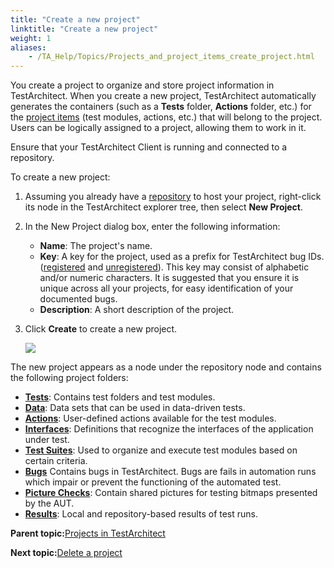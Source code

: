 ```yaml
--- 
title: "Create a new project"
linktitle: "Create a new project"
weight: 1
aliases: 
    - /TA_Help/Topics/Projects_and_project_items_create_project.html
---
```


You create a project to organize and store project information in TestArchitect. When you create a new project, TestArchitect automatically generates the containers \(such as a **Tests** folder, **Actions** folder, etc.\) for the [project items](/TA_Help/Topics/Projects_def.html#section.overview.project_items) \(test modules, actions, etc.\) that will belong to the project. Users can be logically assigned to a project, allowing them to work in it.

Ensure that your TestArchitect Client is running and connected to a repository.

To create a new project:

1.  Assuming you already have a [repository](/TA_Help/Topics/Repository_creating.html) to host your project, right-click its node in the TestArchitect explorer tree, then select **New Project**.

2.  In the New Project dialog box, enter the following information:

    -   **Name**: The project's name.
    -   **Key**: A key for the project, used as a prefix for TestArchitect bug IDs. \([registered](/TA_Help/Topics/JIRA_creating_registered_bugs.html) and [unregistered](/TA_Help/Topics/JIRA_creating_unregistered_bugs.html)\). This key may consist of alphabetic and/or numeric characters. It is suggested that you ensure it is unique across all your projects, for easy identification of your documented bugs.
    -   **Description**: A short description of the project.
3.  Click **Create** to create a new project.

    ![](/images//Images/ug_createproject.png)


The new project appears as a node under the repository node and contains the following project folders:

-   [**Tests**](/TA_Help/Topics/Projects_and_tests_test_folders_and_test_modules.html): Contains test folders and test modules.
-   [**Data**](/TA_Help/Topics/Projects_and_tests_dataset.html): Data sets that can be used in data-driven tests.
-   [**Actions**](/reuse/reuse.High_level_actions.html): User-defined actions available for the test modules.
-   [**Interfaces**](/TA_Help/Topics/Interface_def.html): Definitions that recognize the interfaces of the application under test.
-   [**Test Suites**](/TA_Help/Topics/Test_suite.html): Used to organize and execute test modules based on certain criteria.
-   [**Bugs**](/TA_Help/Topics/Bugs.html) Contains bugs in TestArchitect. Bugs are fails in automation runs which impair or prevent the functioning of the automated test.
-   [**Picture Checks**](/TA_Help/Topics/Projects_and_tests_picture_check.html): Contain shared pictures for testing bitmaps presented by the AUT.
-   [**Results**](/TA_Help/Topics/Test_result.html): Local and repository-based results of test runs.

**Parent topic:**[Projects in TestArchitect](/TA_Help/Topics/Projects_def.html)

**Next topic:**[Delete a project](/TA_Help/Topics/Projects_and_project_items_delete_project.html)

